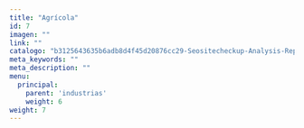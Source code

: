 ```yaml
---
title: "Agrícola"
id: 7
imagen: ""
link: ""
catalogo: "b3125643635b6adb8d4f45d20876cc29-Seositecheckup-Analysis-Report-2015-05-13-08-54-47.pdf"
meta_keywords: ""
meta_description: ""
menu:
  principal:
    parent: 'industrias'
    weight: 6
weight: 7
---
```

